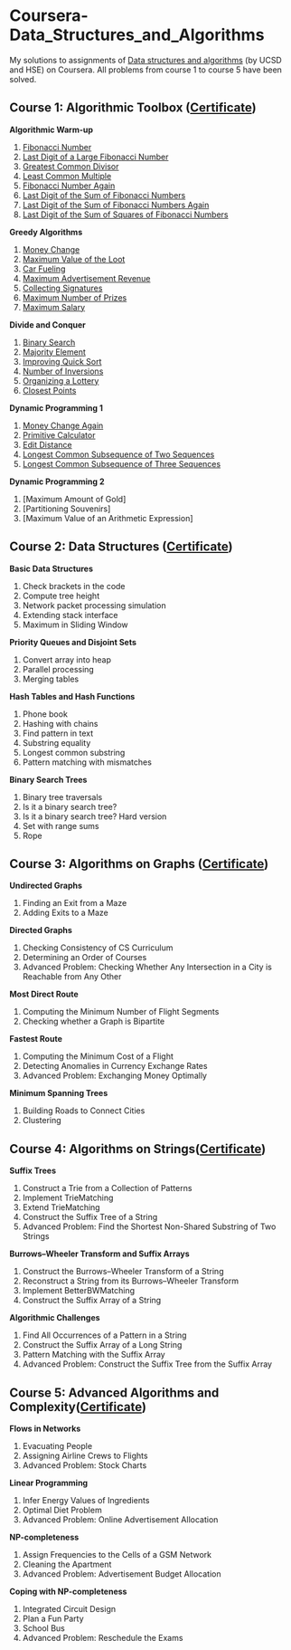 # Coursera-Data_Structures_and_Algorithms
My solutions to assignments of [Data structures and algorithms](https://www.coursera.org/specializations/data-structures-algorithms) (by UCSD and HSE) on Coursera. 
All problems from course 1 to course 5 have been solved.

Course 1: Algorithmic Toolbox ([Certificate](https://www.coursera.org/account/accomplishments/certificate/P7UWAE5Z4NAJ?utm_medium=certificate&utm_source=link&utm_campaign=copybutton_certificate))
-

**Algorithmic Warm-up**
  1. [Fibonacci Number](https://github.com/Sonia-96/Coursera-Data-Structures-and-Algorithms/blob/master/1-Algorithmic%20Toolbox/Week1-Algorithmic%20Warm-up/1-Fibonacci%20Number.py)
  2. [Last Digit of a Large Fibonacci Number](https://github.com/Sonia-96/Coursera-Data-Structures-and-Algorithms/blob/master/1-Algorithmic%20Toolbox/Week1-Algorithmic%20Warm-up/2-last%20digit%20of%20a%20large%20fibonacci%20number.py)
  3. [Greatest Common Divisor](https://github.com/Sonia-96/Coursera-Data-Structures-and-Algorithms/blob/master/1-Algorithmic%20Toolbox/Week1-Algorithmic%20Warm-up/3-greatest%20common%20divisor.py)
  4. [Least Common Multiple](https://github.com/Sonia-96/Coursera-Data-Structures-and-Algorithms/blob/master/1-Algorithmic%20Toolbox/Week1-Algorithmic%20Warm-up/4-least%20common%20multiple.py)
  5. [Fibonacci Number Again](https://github.com/Sonia-96/Coursera-Data-Structures-and-Algorithms/blob/master/1-Algorithmic%20Toolbox/Week1-Algorithmic%20Warm-up/5-Fibonacci%20number%20again.py)
  6. [Last Digit of the Sum of Fibonacci Numbers](https://github.com/Sonia-96/Coursera-Data-Structures-and-Algorithms/blob/master/1-Algorithmic%20Toolbox/Week1-Algorithmic%20Warm-up/6-last%20digit%20of%20the%20sum%20of%20fibonacci%20numbers.py)
  7. [Last Digit of the Sum of Fibonacci Numbers Again](https://github.com/Sonia-96/Coursera-Data-Structures-and-Algorithms/blob/master/1-Algorithmic%20Toolbox/Week1-Algorithmic%20Warm-up/7-last%20digit%20of%20the%20sum%20of%20fibonacci%20numbers%20again.py)
  8. [Last Digit of the Sum of Squares of Fibonacci Numbers](https://github.com/Sonia-96/Coursera-Data-Structures-and-Algorithms/blob/master/1-Algorithmic%20Toolbox/Week1-Algorithmic%20Warm-up/8-last%20digit%20of%20the%20sum%20of%20squares%20of%20Fibonacci%20numbers.py)

**Greedy Algorithms**
  1. [Money Change](https://github.com/Sonia-96/Coursera-Data-Structures-and-Algorithms/blob/master/1-Algorithmic%20Toolbox/Week3-Greedy%20Algorithms/1-money%20change.py)
  2. [Maximum Value of the Loot](https://github.com/Sonia-96/Coursera-Data-Structures-and-Algorithms/blob/master/1-Algorithmic%20Toolbox/Week3-Greedy%20Algorithms/2-max%20value%20of%20the%20loot.py)
  3. [Car Fueling](https://github.com/Sonia-96/Coursera-Data-Structures-and-Algorithms/blob/master/1-Algorithmic%20Toolbox/Week3-Greedy%20Algorithms/3-car%20fueling.py)
  4. [Maximum Advertisement Revenue](https://github.com/Sonia-96/Coursera-Data-Structures-and-Algorithms/blob/master/1-Algorithmic%20Toolbox/Week3-Greedy%20Algorithms/4-max%20advertisement%20revenue.py)
  5. [Collecting Signatures](https://github.com/Sonia-96/Coursera-Data-Structures-and-Algorithms/blob/master/1-Algorithmic%20Toolbox/Week3-Greedy%20Algorithms/5-collecting_signatures.py)
  6. [Maximum Number of Prizes](https://github.com/Sonia-96/Coursera-Data-Structures-and-Algorithms/blob/master/1-Algorithmic%20Toolbox/Week3-Greedy%20Algorithms/6-max%20number%20of%20prizes.py)
  7. [Maximum Salary](https://github.com/Sonia-96/Coursera-Data-Structures-and-Algorithms/blob/master/1-Algorithmic%20Toolbox/Week3-Greedy%20Algorithms/7-max%20salary.py)

**Divide and Conquer**
  1. [Binary Search](https://github.com/Sonia-96/Coursera-Data-Structures-and-Algorithms/blob/master/1-Algorithmic%20Toolbox/Week4-Divide%20and%20Conquer/1-binary%20search.py)
  2. [Majority Element](https://github.com/Sonia-96/Coursera-Data-Structures-and-Algorithms/blob/master/1-Algorithmic%20Toolbox/Week4-Divide%20and%20Conquer/2-majority%20element.py)
  3. [Improving Quick Sort](https://github.com/Sonia-96/Coursera-Data-Structures-and-Algorithms/blob/master/1-Algorithmic%20Toolbox/Week4-Divide%20and%20Conquer/3-3-way%20quick%20sort.py)
  4. [Number of Inversions](https://github.com/Sonia-96/Coursera-Data-Structures-and-Algorithms/blob/master/1-Algorithmic%20Toolbox/Week4-Divide%20and%20Conquer/4-number%20of%20inversions.py)
  5. [Organizing a Lottery](https://github.com/Sonia-96/Coursera-Data-Structures-and-Algorithms/blob/master/1-Algorithmic%20Toolbox/Week4-Divide%20and%20Conquer/5-organizing_a_lottery_faster.py)
  6. [Closest Points](https://github.com/Sonia-96/Coursera-Data-Structures-and-Algorithms/blob/master/1-Algorithmic%20Toolbox/Week4-Divide%20and%20Conquer/6-closest%20points.py)

**Dynamic Programming 1**
  1. [Money Change Again](https://github.com/Sonia-96/Coursera-Data-Structures-and-Algorithms/blob/master/1-Algorithmic%20Toolbox/Week5-Dynamic%20Programming%201/1-money%20change%20agian.py)
  2. [Primitive Calculator](https://github.com/Sonia-96/Coursera-Data-Structures-and-Algorithms/blob/master/1-Algorithmic%20Toolbox/Week5-Dynamic%20Programming%201/2-primitive%20operations.py)
  3. [Edit Distance](https://github.com/Sonia-96/Coursera-Data-Structures-and-Algorithms/blob/master/1-Algorithmic%20Toolbox/Week5-Dynamic%20Programming%201/3-edit%20distance.py)
  4. [Longest Common Subsequence of Two Sequences](https://github.com/Sonia-96/Coursera-Data-Structures-and-Algorithms/blob/master/1-Algorithmic%20Toolbox/Week5-Dynamic%20Programming%201/4-longest%20common%20subsequence%20of%202%20sequences.py)
  5. [Longest Common Subsequence of Three Sequences](https://github.com/Sonia-96/Coursera-Data-Structures-and-Algorithms/blob/master/1-Algorithmic%20Toolbox/Week5-Dynamic%20Programming%201/5-longest%20common%20subsequence%20of%203%20sequences.py)

**Dynamic Programming 2**
  1. [Maximum Amount of Gold]
  2. [Partitioning Souvenirs]
  3. [Maximum Value of an Arithmetic Expression]

Course 2: Data Structures ([Certificate](https://www.coursera.org/account/accomplishments/verify/SNXB3ZMZXNTD))
-

**Basic Data Structures**
  1. Check brackets in the code
  2. Compute tree height
  3. Network packet processing simulation
  4. Extending stack interface
  5. Maximum in Sliding Window

**Priority Queues and Disjoint Sets**
  1. Convert array into heap
  2. Parallel processing
  3. Merging tables

**Hash Tables and Hash Functions**
  1. Phone book
  2. Hashing with chains
  3. Find pattern in text
  4. Substring equality
  5. Longest common substring
  6. Pattern matching with mismatches

**Binary Search Trees**
  1. Binary tree traversals
  2. Is it a binary search tree?
  3. Is it a binary search tree? Hard version
  4. Set with range sums
  5. Rope

Course 3: Algorithms on Graphs ([Certificate](https://www.coursera.org/account/accomplishments/verify/P7UWAE5Z4NAJ))
-

**Undirected Graphs**
  1. Finding an Exit from a Maze
  2. Adding Exits to a Maze

**Directed Graphs**
  1. Checking Consistency of CS Curriculum
  2. Determining an Order of Courses
  3. Advanced Problem: Checking Whether Any Intersection in a City is Reachable from Any Other

**Most Direct Route**
  1. Computing the Minimum Number of Flight Segments
  2. Checking whether a Graph is Bipartite

**Fastest Route**
  1. Computing the Minimum Cost of a Flight
  2. Detecting Anomalies in Currency Exchange Rates
  3. Advanced Problem: Exchanging Money Optimally

**Minimum Spanning Trees**
  1. Building Roads to Connect Cities
  2. Clustering

Course 4: Algorithms on Strings([Certificate](https://www.coursera.org/account/accomplishments/verify/PW9Y4GH4SPTX))
-

**Suffix Trees**
  1. Construct a Trie from a Collection of Patterns
  2. Implement TrieMatching
  3. Extend TrieMatching
  4. Construct the Suffix Tree of a String
  5. Advanced Problem: Find the Shortest Non-Shared Substring of Two Strings

**Burrows–Wheeler Transform and Suffix Arrays**
  1. Construct the Burrows–Wheeler Transform of a String
  2. Reconstruct a String from its Burrows–Wheeler Transform
  3. Implement BetterBWMatching
  4. Construct the Suffix Array of a String

**Algorithmic Challenges**
  1. Find All Occurrences of a Pattern in a String
  2. Construct the Suffix Array of a Long String
  3. Pattern Matching with the Suffix Array
  4. Advanced Problem: Construct the Suffix Tree from the Suffix Array

Course 5: Advanced Algorithms and Complexity([Certificate](https://www.coursera.org/account/accomplishments/verify/A78PQPN5KJAB))
-

**Flows in Networks**
  1. Evacuating People
  2. Assigning Airline Crews to Flights
  3. Advanced Problem: Stock Charts

**Linear Programming**
  1. Infer Energy Values of Ingredients
  2. Optimal Diet Problem
  3. Advanced Problem: Online Advertisement Allocation

**NP-completeness**
  1. Assign Frequencies to the Cells of a GSM Network
  2. Cleaning the Apartment
  3. Advanced Problem: Advertisement Budget Allocation

**Coping with NP-completeness**
  1. Integrated Circuit Design
  2. Plan a Fun Party
  3. School Bus
  4. Advanced Problem: Reschedule the Exams
